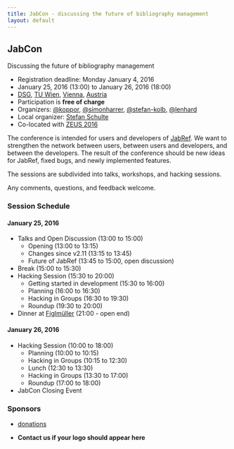 ```yaml
---
title: JabCon - discussing the future of bibliography management
layout: default
---
```


## JabCon
Discussing the future of bibliography management

* Registration deadline: Monday January 4, 2016
* January 25, 2016 (13:00) to January 26, 2016 (18:00)
* [DSG](http://www.infosys.tuwien.ac.at/), [TU Wien](https://www.tuwien.ac.at/), [Vienna](https://www.wien.gv.at/english/culture-history/tourism/index.html), [Austria](http://www.austria.info/us)
* Participation is **free of charge**
* Organizers: [@koppor], [@simonharrer], [@stefan-kolb], [@lenhard]
* Local organizer: [Stefan Schulte](http://www.infosys.tuwien.ac.at/staff/sschulte/)
* Co-located with [ZEUS 2016](http://www.infosys.tuwien.ac.at/zeus2016/)

The conference is intended for users and developers of [JabRef](http://www.jabref.org).
We want to strengthen the network between users, between users and developers, and between the developers.
The result of the conference should be new ideas for JabRef, fixed bugs, and newly implemented features.

The sessions are subdivided into talks, workshops, and hacking sessions.

Any comments, questions, and feedback welcome.

### Session Schedule

#### January 25, 2016
* Talks and Open Discussion (13:00 to 15:00)
    * Opening (13:00 to 13:15)
    * Changes since v2.11 (13:15 to 13:45)
    * Future of JabRef (13:45 to 15:00, open discussion)
* Break (15:00 to 15:30)
* Hacking Session (15:30 to 20:00)
    * Getting started in development (15:30 to 16:00)
    * Planning (16:00 to 16:30)
    * Hacking in Groups (16:30 to 19:30)
    * Roundup (19:30 to 20:00)
* Dinner at [Figlmüller](http://www.figlmueller.at/) (21:00 - open end)

#### January 26, 2016
* Hacking Session (10:00 to 18:00)
    * Planning (10:00 to 10:15)
    * Hacking in Groups (10:15 to 12:30)
    * Lunch (12:30 to 13:30)
    * Hacking in Groups (13:30 to 17:00)
    * Roundup (17:00 to 18:00)
* JabCon Closing Event

### Sponsors
* [donations](https://github.com/JabRef/jabref/wiki/Donations)
* **Contact us if your logo should appear here**

  [@koppor]: https://github.com/koppor/
  [@simonharrer]: https://github.com/simonharrer/
  [@stefan-kolb]: https://github.com/stefan-kolb/
  [@lenhard]: https://github.com/lenhard/